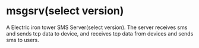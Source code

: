 # msgsrv(select version)
A Electric iron tower SMS Server(select version). The server receives sms and sends tcp data to device, and receives tcp data from devices and sends  sms to users.
